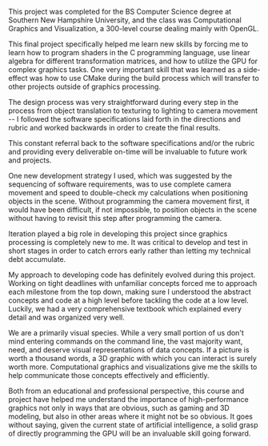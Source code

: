 This project was completed for the BS Computer Science degree at Southern New Hampshire University, and the class was Computational Graphics and Visualization, a 300-level course dealing mainly with OpenGL.

This final project specifically helped me learn new skills by forcing me to learn how to program shaders in the C programming language, use linear algebra for different transformation matrices, and how to utilize the GPU for complex graphics tasks. One very important skill that was learned as a side-effect was how to use CMake during the build process which will transfer to other projects outside of graphics processing.

The design process was very straightforward during every step in the process from object translation to texturing to lighting to camera movement -- I followed the software specifications laid forth in the directions and rubric and worked backwards in order to create the final results.

This constant referral back to the software specifications and/or the rubric and providing every deliverable on-time will be invaluable to future work and projects.

One new development strategy I used, which was suggested by the sequencing of software requirements, was to use complete camera movement and speed to double-check my calculations when positioning objects in the scene. Without programming the camera movement first, it would have been difficult, if not impossible, to position objects in the scene without having to revisit this step after programming the camera.

Iteration played a big role in developing this project since graphics processing is completely new to me. It was critical to develop and test in short stages in order to catch errors early rather than letting my technical debt accumulate.

My approach to developing code has definitely evolved during this project. Working on tight deadlines with unfamiliar concepts forced me to approach each milestone from the top down, making sure I understood the abstract concepts and code at a high level before tackling the code at a low level. Luckily, we had a very comprehensive textbook which explained every detail and was organized very well.

We are a primarily visual species. While a very small portion of us don't mind entering commands on the command line, the vast majority want, need, and deserve visual representations of data concepts. If a picture is worth a thousand words, a 3D graphic with which you can interact is surely worth more. Computational graphics and visualizations give me the skills to help communicate those concepts effectively and efficiently.

Both from an educational and professional perspective, this course and project have helped me understand the importance of high-performance graphics not only in ways that are obvious, such as gaming and 3D modeling, but also in other areas where it might not be so obvious. It goes without saying, given the current state of artificial intelligence, a solid grasp of directly programming the GPU will be an invaluable skill going forward.
